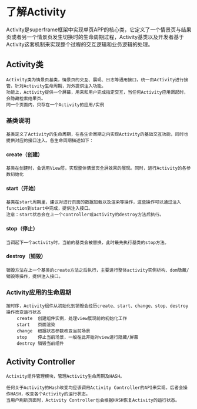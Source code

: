 # 了解Activity
    
Activity是superframe框架中实现单页APP的核心类，它定义了一个情景页与结果页或者另一个情景页发生切换时的生命周期过程，Activity基类以及开发者基于Activity这套机制来实现整个过程的交互逻辑和业务逻辑的处理。

## Activity类

    Activity类为情景页基类，情景页的交互、展现、日志等通用接口，统一由Activity进行接管。针对Activity生命周期，对外提供注入功能。
    功能上，Activity提供一个屏幕，用来和用户完成指定交互，当任何Activity应用调起时，会隐藏检索结果页。
    同一个页面内，只存在一个Activity的应用/实例

### 基类说明
    基类定义了Activity的生命周期，在各生命周期之内实现Activity的基础交互功能，同时也提供对应的接口注入。各生命周期描述如下：

#### create（创建）

    基类在创建时，会调用View层，实现整体情景页全屏效果的展现。同时，进行Activity的各参数初始化

#### start（开始）

    基类在start周期里，建议对进行页面的数据加载以及渲染等操作，这些操作可以通过注入function到start中完成，提供注入接口。
    注意：start状态会在上一个controller或activity的destroy方法后执行。

#### stop（停止）

    当调起下一个activity时，当前的基类会被替换，此时最先执行基类的stop方法。

#### destroy（销毁）

    销毁方法在上一个基类的create方法之后执行，主要进行整体activity实例析构、dom隐藏/销毁等操作，提供注入接口。

### Activity应用的生命周期
    
    按时序，Activity组件从初始化到销毁会经历create、start、change、stop、destroy操作改变运行状态
        create  创建组件实例，处理view展现前的初始化工作
        start   页面渲染
        change  根据状态参数改变当前场景
        stop    停止当前场景，一般在此开始对view进行隐藏/屏蔽
        destroy 销毁当前组件

## Activity Controller
    Activity组件管理模块，管理Activity生命周期及HASH。

    任何关于Activity的Hash改变均应该调用Activity Controller的API来实现，后者会操作HASH，改变各个Activity的运行状态。
    当用户刷新页面时，Activity Controller也会根据HASH恢复Activity的运行状态。
